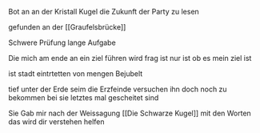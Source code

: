 
Bot an an der Kristall Kugel die Zukunft der Party zu lesen

gefunden an der [[Graufelsbrücke]]



Schwere Prüfung lange Aufgabe

Die mich am ende an ein ziel führen wird frag ist nur ist ob es mein ziel ist

ist stadt eintrtetten von mengen Bejubelt

tief unter der Erde seim
die Erzfeinde versuchen ihn doch noch zu bekommen bei sie letztes mal gescheitet sind

Sie Gab mir nach der Weissagung [[Die Schwarze Kugel]] mit den Worten das wird dir verstehen helfen